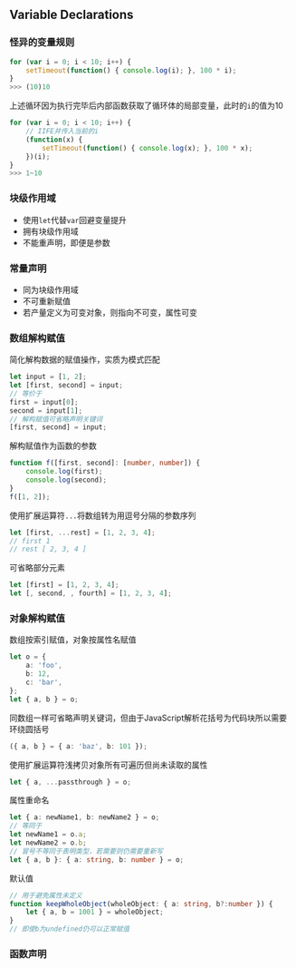 ## Variable Declarations

### 怪异的变量规则

```typescript
for (var i = 0; i < 10; i++) {
    setTimeout(function() { console.log(i); }, 100 * i);
}
>>> (10)10
```

上述循环因为执行完毕后内部函数获取了循环体的局部变量，此时的`i`的值为10

```typescript
for (var i = 0; i < 10; i++) {
    // IIFE并传入当前的i
    (function(x) {
        setTimeout(function() { console.log(x); }, 100 * x);
    })(i);
}
>>> 1~10
```

### 块级作用域

* 使用`let`代替`var`回避变量提升
* 拥有块级作用域
* 不能重声明，即便是参数

### 常量声明

* 同为块级作用域
* 不可重新赋值
* 若产量定义为可变对象，则指向不可变，属性可变


### 数组解构赋值

简化解构数据的赋值操作，实质为模式匹配

```typescript
let input = [1, 2];
let [first, second] = input;
// 等价于
first = input[0];
second = input[1];
// 解构赋值可省略声明关键词
[first, second] = input;
```

解构赋值作为函数的参数

```typescript
function f([first, second]: [number, number]) {
    console.log(first);
    console.log(second);
}
f([1, 2]);
```

使用扩展运算符`...`将数组转为用逗号分隔的参数序列

```typescript
let [first, ...rest] = [1, 2, 3, 4];
// first 1
// rest [ 2, 3, 4 ]
```

可省略部分元素

```typescript
let [first] = [1, 2, 3, 4];
let [, second, , fourth] = [1, 2, 3, 4];
```

### 对象解构赋值

数组按索引赋值，对象按属性名赋值

```typescript
let o = {
    a: 'foo',
    b: 12,
    c: 'bar',
};
let { a, b } = o;
```

同数组一样可省略声明关键词，但由于JavaScript解析花括号为代码块所以需要环绕圆括号

```typescript
({ a, b } = { a: 'baz', b: 101 });
```

使用扩展运算符浅拷贝对象所有可遍历但尚未读取的属性

```typescript
let { a, ...passthrough } = o;
```

属性重命名

```typescript
let { a: newName1, b: newName2 } = o;
// 等同于
let newName1 = o.a;
let newName2 = o.b;
// 冒号不等同于表明类型，若需要则仍需要重新写
let { a, b }: { a: string, b: number } = o;
```

默认值

```typescript
// 用于避免属性未定义
function keepWholeObject(wholeObject: { a: string, b?:number }) {
    let { a, b = 1001 } = wholeObject;
}
// 即使b为undefined仍可以正常赋值
```

### 函数声明

